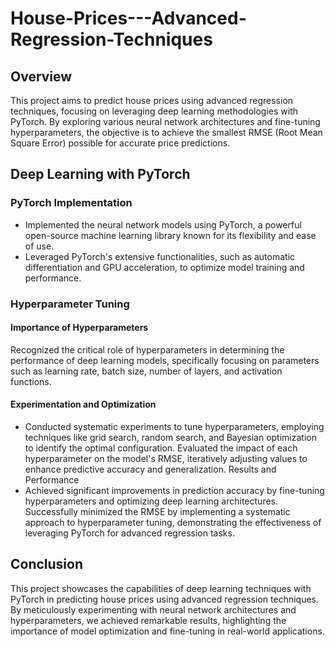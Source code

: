 # House-Prices---Advanced-Regression-Techniques
## Overview
This project aims to predict house prices using advanced regression techniques, focusing on leveraging deep learning methodologies with PyTorch. By exploring various neural network architectures and fine-tuning hyperparameters, the objective is to achieve the smallest RMSE (Root Mean Square Error) possible for accurate price predictions.

## Deep Learning with PyTorch
### PyTorch Implementation
* Implemented the neural network models using PyTorch, a powerful open-source machine learning library known for its flexibility and ease of use.
* Leveraged PyTorch's extensive functionalities, such as automatic differentiation and GPU acceleration, to optimize model training and performance.
### Hyperparameter Tuning
#### Importance of Hyperparameters
Recognized the critical role of hyperparameters in determining the performance of deep learning models, specifically focusing on parameters such as learning rate, batch size, number of layers, and activation functions.
#### Experimentation and Optimization
* Conducted systematic experiments to tune hyperparameters, employing techniques like grid search, random search, and Bayesian optimization to identify the optimal configuration.
Evaluated the impact of each hyperparameter on the model's RMSE, iteratively adjusting values to enhance predictive accuracy and generalization.
Results and Performance
* Achieved significant improvements in prediction accuracy by fine-tuning hyperparameters and optimizing deep learning architectures.
Successfully minimized the RMSE by implementing a systematic approach to hyperparameter tuning, demonstrating the effectiveness of leveraging PyTorch for advanced regression tasks.
## Conclusion
This project showcases the capabilities of deep learning techniques with PyTorch in predicting house prices using advanced regression techniques. By meticulously experimenting with neural network architectures and hyperparameters, we achieved remarkable results, highlighting the importance of model optimization and fine-tuning in real-world applications.
